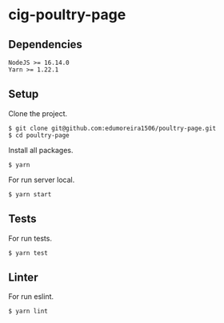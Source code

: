 # cig-poultry-page

## Dependencies

```
NodeJS >= 16.14.0
Yarn >= 1.22.1
```

## Setup

Clone the project.

```console
$ git clone git@github.com:edumoreira1506/poultry-page.git
$ cd poultry-page
```

Install all packages.

```console
$ yarn
```

For run server local.

```console
$ yarn start
```

## Tests

For run tests.

```console
$ yarn test
```

## Linter

For run eslint.

```console
$ yarn lint
```
